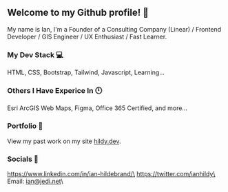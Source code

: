 

## Welcome to my Github profile! 🦖

My name is Ian, I'm a Founder of a Consulting Company (Linear) / Frontend Developer / GIS Engineer / UX Enthusiast / Fast Learner.

### My Dev Stack 💻
HTML, CSS, Bootstrap, Tailwind, Javascript, Learning...

### Others I Have Experice In 🕛
Esri ArcGIS Web Maps, Figma, Office 365 Certified, and more...

### Portfolio 👤
View my past work on my site [hildy.dev](https://hildy.dev/). 

### Socials 🤙
https://www.linkedin.com/in/ian-hildebrand/\
https://twitter.com/ianhildy\
Email: ian@jedi.net\
